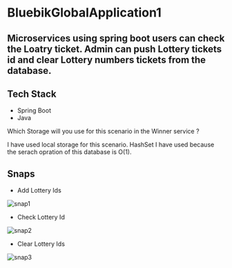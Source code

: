 # BluebikGlobalApplication1

## Microservices using spring boot users can check the Loatry ticket. Admin can push Lottery tickets id and clear Lottery numbers tickets from the database.

## Tech Stack

- Spring Boot
- Java

Which Storage will you use for this scenario in the Winner service ?

I have used local storage for this scenario. HashSet I have used because the serach opration of this database is O(1).


## Snaps

- Add Lottery Ids

![snap1](https://user-images.githubusercontent.com/76080960/235130044-4d56a827-5cc7-4ca7-81b9-4e8cbc370380.png)

- Check Lottery Id

![snap2](https://user-images.githubusercontent.com/76080960/235130133-62c52c57-d22e-4442-b00f-e8afa22089de.png)

- Clear Lottery Ids

![snap3](https://user-images.githubusercontent.com/76080960/235130186-371252dd-4a35-443b-b76f-8f5e07dd5817.png)

